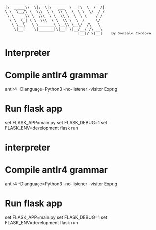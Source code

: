 
     ________ ___  ___  ________      ___    ___
    |\  _____\\  \|\  \|\   ___  \   |\  \  /  /|    
    \ \  \__/\ \  \\\  \ \  \\ \  \  \ \  \/  / /
     \ \   __\\ \  \\\  \ \  \\ \  \  \ \    / /    
      \ \  \_| \ \  \\\  \ \  \\ \  \  /     \/     
       \ \__\   \ \_______\ \__\\ \__\/  /\   \     
        \|__|    \|_______|\|__| \|__/__/ /\ __\
                                     |__|/ \|__|    By Gonzalo Córdova
# Interpreter

# Compile antlr4 grammar
antlr4 -Dlanguage=Python3 -no-listener -visitor Expr.g


# Run flask app
set FLASK_APP=main.py
set FLASK_DEBUG=1
set FLASK_ENV=development
flask run

# interpreter

# Compile antlr4 grammar
antlr4 -Dlanguage=Python3 -no-listener -visitor Expr.g


# Run flask app
set FLASK_APP=main.py
set FLASK_DEBUG=1
set FLASK_ENV=development
flask run
